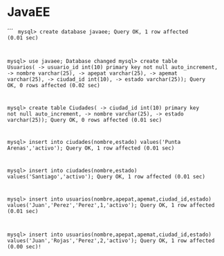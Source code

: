 # JavaEE
´´´
<code>
mysql> create database javaee;
Query OK, 1 row affected (0.01 sec)

mysql> use javaee;
Database changed
mysql> create table Usuarios(
    -> usuario_id int(10) primary key not null auto_increment,
    -> nombre varchar(25),
    -> apepat varchar(25),
    -> apemat varchar(25),
    -> ciudad_id int(10),
    -> estado varchar(25));
Query OK, 0 rows affected (0.02 sec)

mysql> create table Ciudades(
    -> ciudad_id int(10) primary key not null auto_increment,
    -> nombre varchar(25),
    -> estado varchar(25));
Query OK, 0 rows affected (0.01 sec)

mysql> insert into ciudades(nombre,estado) values('Punta Arenas','activo');
Query OK, 1 row affected (0.01 sec)

mysql> insert into ciudades(nombre,estado) values('Santiago','activo');
Query OK, 1 row affected (0.01 sec)

mysql> insert into usuarios(nombre,apepat,apemat,ciudad_id,estado) values('Juan','Perez','Perez',1,'activo');
Query OK, 1 row affected (0.01 sec)

mysql> insert into usuarios(nombre,apepat,apemat,ciudad_id,estado) values('Juan','Rojas','Perez',2,'activo');
Query OK, 1 row affected (0.00 sec)!
</code>
